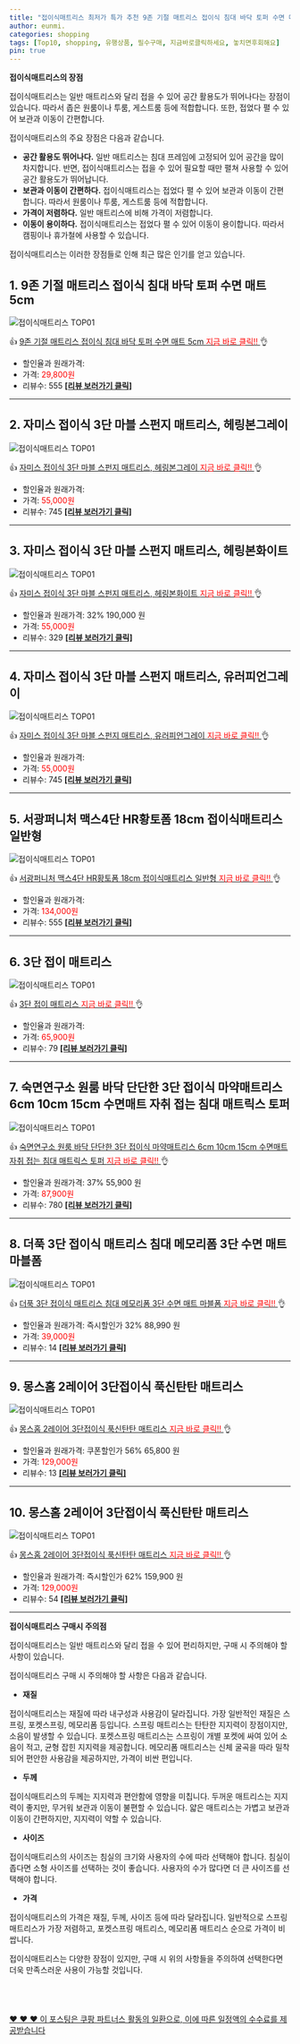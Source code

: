 ```yaml
---
title: "접이식매트리스 최저가 특가 추천 9존 기절 매트리스 접이식 침대 바닥 토퍼 수면 매트 5cm 비교 장점 구매가이드"
author: eunmi.
categories: shopping
tags: [Top10, shopping, 유행상품, 필수구매, 지금바로클릭하세요, 놓치면후회해요]
pin: true
---
```

**접이식매트리스의 장점**

접이식매트리스는 일반 매트리스와 달리 접을 수 있어 공간 활용도가 뛰어나다는 장점이 있습니다. 따라서 좁은 원룸이나 투룸, 게스트룸 등에 적합합니다. 또한, 접었다 펼 수 있어 보관과 이동이 간편합니다.

접이식매트리스의 주요 장점은 다음과 같습니다.

* **공간 활용도 뛰어나다.** 일반 매트리스는 침대 프레임에 고정되어 있어 공간을 많이 차지합니다. 반면, 접이식매트리스는 접을 수 있어 필요할 때만 펼쳐 사용할 수 있어 공간 활용도가 뛰어납니다.
* **보관과 이동이 간편하다.** 접이식매트리스는 접었다 펼 수 있어 보관과 이동이 간편합니다. 따라서 원룸이나 투룸, 게스트룸 등에 적합합니다.
* **가격이 저렴하다.** 일반 매트리스에 비해 가격이 저렴합니다.
* **이동이 용이하다.** 접이식매트리스는 접었다 펼 수 있어 이동이 용이합니다. 따라서 캠핑이나 휴가철에 사용할 수 있습니다.

접이식매트리스는 이러한 장점들로 인해 최근 많은 인기를 얻고 있습니다.

   

## 1. 9존 기절 매트리스 접이식 침대 바닥 토퍼 수면 매트 5cm

![접이식매트리스 TOP01](https://thumbnail10.coupangcdn.com/thumbnails/remote/230x230ex/image/vendor_inventory/0407/af9b195f15900b98e08333e78d2222492c0a1cb330cdb29333d56850e31e.jpg)


👍 [9존 기절 매트리스 접이식 침대 바닥 토퍼 수면 매트 5cm <font color=red> 지금 바로 클릭!! </font> ](https://link.coupang.com/re/AFFSDP?lptag=AF3617701&subid=GithubCoopas&pageKey=7212163323&traceid=V0-153&itemId=18254733222&vendorItemId=85401379823) 👌 


- 할인율과 원래가격: 
- 가격: <span style='color:red'>29,800원</span>
- 리뷰수: 555  [**[리뷰 보러가기 클릭]**](https://link.coupang.com/re/AFFSDP?lptag=AF3617701&subid=GithubCoopas&pageKey=7212163323&traceid=V0-153&itemId=18254733222&vendorItemId=85401379823)

---


   

## 2. 자미스 접이식 3단 마블 스펀지 매트리스, 헤링본그레이

![접이식매트리스 TOP01](https://thumbnail8.coupangcdn.com/thumbnails/remote/230x230ex/image/rs_quotation_api/ujrhetb6/d6f279eceb1d492186058e0411fdb55f.jpg)


👍 [자미스 접이식 3단 마블 스펀지 매트리스, 헤링본그레이 <font color=red> 지금 바로 클릭!! </font> ](https://link.coupang.com/re/AFFSDP?lptag=AF3617701&subid=GithubCoopas&pageKey=5373564450&traceid=V0-153&itemId=7960669866&vendorItemId=75249726511) 👌 


- 할인율과 원래가격: 
- 가격: <span style='color:red'>55,000원</span>
- 리뷰수: 745  [**[리뷰 보러가기 클릭]**](https://link.coupang.com/re/AFFSDP?lptag=AF3617701&subid=GithubCoopas&pageKey=5373564450&traceid=V0-153&itemId=7960669866&vendorItemId=75249726511)

---


   

## 3. 자미스 접이식 3단 마블 스펀지 매트리스, 헤링본화이트

![접이식매트리스 TOP01](https://thumbnail8.coupangcdn.com/thumbnails/remote/230x230ex/image/rs_quotation_api/mqfg2exi/b3d82c341f474feea4dd9362334253e5.jpg)


👍 [자미스 접이식 3단 마블 스펀지 매트리스, 헤링본화이트 <font color=red> 지금 바로 클릭!! </font> ](https://link.coupang.com/re/AFFSDP?lptag=AF3617701&subid=GithubCoopas&pageKey=5373564450&traceid=V0-153&itemId=7960669804&vendorItemId=75249726040) 👌 


- 할인율과 원래가격: 32%  190,000   원
- 가격: <span style='color:red'>55,000원</span>
- 리뷰수: 329  [**[리뷰 보러가기 클릭]**](https://link.coupang.com/re/AFFSDP?lptag=AF3617701&subid=GithubCoopas&pageKey=5373564450&traceid=V0-153&itemId=7960669804&vendorItemId=75249726040)

---


   

## 4. 자미스 접이식 3단 마블 스펀지 매트리스, 유러피언그레이

![접이식매트리스 TOP01](https://thumbnail8.coupangcdn.com/thumbnails/remote/230x230ex/image/rs_quotation_api/rrsuxt8x/7a34bdecb9ac4287aedbedf52962b4c9.jpg)


👍 [자미스 접이식 3단 마블 스펀지 매트리스, 유러피언그레이 <font color=red> 지금 바로 클릭!! </font> ](https://link.coupang.com/re/AFFSDP?lptag=AF3617701&subid=GithubCoopas&pageKey=5373564450&traceid=V0-153&itemId=7960669864&vendorItemId=75249726482) 👌 


- 할인율과 원래가격: 
- 가격: <span style='color:red'>55,000원</span>
- 리뷰수: 745  [**[리뷰 보러가기 클릭]**](https://link.coupang.com/re/AFFSDP?lptag=AF3617701&subid=GithubCoopas&pageKey=5373564450&traceid=V0-153&itemId=7960669864&vendorItemId=75249726482)

---


   

## 5. 서광퍼니처 맥스4단 HR황토폼 18cm 접이식매트리스 일반형

![접이식매트리스 TOP01](https://thumbnail6.coupangcdn.com/thumbnails/remote/230x230ex/image/rs_quotation_api/qs1cqrdu/d7912e9380614f1d84fe6869e44bc66d.jpg)


👍 [서광퍼니처 맥스4단 HR황토폼 18cm 접이식매트리스 일반형 <font color=red> 지금 바로 클릭!! </font> ](https://link.coupang.com/re/AFFSDP?lptag=AF3617701&subid=GithubCoopas&pageKey=4530003542&traceid=V0-153&itemId=5470736169&vendorItemId=72770478227) 👌 


- 할인율과 원래가격: 
- 가격: <span style='color:red'>134,000원</span>
- 리뷰수: 555  [**[리뷰 보러가기 클릭]**](https://link.coupang.com/re/AFFSDP?lptag=AF3617701&subid=GithubCoopas&pageKey=4530003542&traceid=V0-153&itemId=5470736169&vendorItemId=72770478227)

---


   

## 6. 3단 접이 매트리스

![접이식매트리스 TOP01](https://thumbnail6.coupangcdn.com/thumbnails/remote/230x230ex/image/rs_quotation_api/qievi2ga/cba135e7fd4f4a1eb01d308555e6e35a.jpg)


👍 [3단 접이 매트리스 <font color=red> 지금 바로 클릭!! </font> ](https://link.coupang.com/re/AFFSDP?lptag=AF3617701&subid=GithubCoopas&pageKey=4752663842&traceid=V0-153&itemId=6051188988&vendorItemId=73348454208) 👌 


- 할인율과 원래가격: 
- 가격: <span style='color:red'>65,900원</span>
- 리뷰수: 79  [**[리뷰 보러가기 클릭]**](https://link.coupang.com/re/AFFSDP?lptag=AF3617701&subid=GithubCoopas&pageKey=4752663842&traceid=V0-153&itemId=6051188988&vendorItemId=73348454208)

---


   

## 7. 숙면연구소 원룸 바닥 단단한 3단 접이식 마약매트리스 6cm 10cm 15cm 수면매트 자취 접는 침대 매트릭스 토퍼

![접이식매트리스 TOP01](https://thumbnail6.coupangcdn.com/thumbnails/remote/230x230ex/image/vendor_inventory/ec9d/87df7b0abde6b983c84c6b6402464a5a5fabccccfc963983422caafbe403.jpg)


👍 [숙면연구소 원룸 바닥 단단한 3단 접이식 마약매트리스 6cm 10cm 15cm 수면매트 자취 접는 침대 매트릭스 토퍼 <font color=red> 지금 바로 클릭!! </font> ](https://link.coupang.com/re/AFFSDP?lptag=AF3617701&subid=GithubCoopas&pageKey=7250089389&traceid=V0-153&itemId=18440149295&vendorItemId=85045950374) 👌 


- 할인율과 원래가격: 37%  55,900   원
- 가격: <span style='color:red'>87,900원</span>
- 리뷰수: 780  [**[리뷰 보러가기 클릭]**](https://link.coupang.com/re/AFFSDP?lptag=AF3617701&subid=GithubCoopas&pageKey=7250089389&traceid=V0-153&itemId=18440149295&vendorItemId=85045950374)

---


   

## 8. 더푹 3단 접이식 매트리스 침대 메모리폼 3단 수면 매트 마블폼

![접이식매트리스 TOP01](https://thumbnail10.coupangcdn.com/thumbnails/remote/230x230ex/image/vendor_inventory/34f9/db2ccf1de602b4911cf1365d4a29d3b53db9c66e258a556a93eef290d4f2.jpg)


👍 [더푹 3단 접이식 매트리스 침대 메모리폼 3단 수면 매트 마블폼 <font color=red> 지금 바로 클릭!! </font> ](https://link.coupang.com/re/AFFSDP?lptag=AF3617701&subid=GithubCoopas&pageKey=7242610692&traceid=V0-153&itemId=18406053877&vendorItemId=85528933984) 👌 


- 할인율과 원래가격: 즉시할인가 32%  88,990   원
- 가격: <span style='color:red'>39,000원</span>
- 리뷰수: 14  [**[리뷰 보러가기 클릭]**](https://link.coupang.com/re/AFFSDP?lptag=AF3617701&subid=GithubCoopas&pageKey=7242610692&traceid=V0-153&itemId=18406053877&vendorItemId=85528933984)

---


   

## 9. 몽스홈 2레이어 3단접이식 푹신탄탄 매트리스

![접이식매트리스 TOP01](https://thumbnail8.coupangcdn.com/thumbnails/remote/230x230ex/image/retail/images/2023/04/25/14/7/8e5e3217-4c1a-43f4-9e6a-f89a49bc97bc.jpg)


👍 [몽스홈 2레이어 3단접이식 푹신탄탄 매트리스 <font color=red> 지금 바로 클릭!! </font> ](https://link.coupang.com/re/AFFSDP?lptag=AF3617701&subid=GithubCoopas&pageKey=7290156806&traceid=V0-153&itemId=18642599450&vendorItemId=85777669694) 👌 


- 할인율과 원래가격: 쿠폰할인가 56%  65,800   원
- 가격: <span style='color:red'>129,000원</span>
- 리뷰수: 13  [**[리뷰 보러가기 클릭]**](https://link.coupang.com/re/AFFSDP?lptag=AF3617701&subid=GithubCoopas&pageKey=7290156806&traceid=V0-153&itemId=18642599450&vendorItemId=85777669694)

---


   

## 10. 몽스홈 2레이어 3단접이식 푹신탄탄 매트리스

![접이식매트리스 TOP01](https://thumbnail7.coupangcdn.com/thumbnails/remote/230x230ex/image/retail/images/2023/04/25/14/2/acfaee8f-0ea2-4765-a012-04344e2f2327.jpg)


👍 [몽스홈 2레이어 3단접이식 푹신탄탄 매트리스 <font color=red> 지금 바로 클릭!! </font> ](https://link.coupang.com/re/AFFSDP?lptag=AF3617701&subid=GithubCoopas&pageKey=7290156806&traceid=V0-153&itemId=18642599447&vendorItemId=85777669683) 👌 


- 할인율과 원래가격: 즉시할인가 62%  159,900   원
- 가격: <span style='color:red'>129,000원</span>
- 리뷰수: 54  [**[리뷰 보러가기 클릭]**](https://link.coupang.com/re/AFFSDP?lptag=AF3617701&subid=GithubCoopas&pageKey=7290156806&traceid=V0-153&itemId=18642599447&vendorItemId=85777669683)

---
**접이식매트리스 구매시 주의점**

접이식매트리스는 일반 매트리스와 달리 접을 수 있어 편리하지만, 구매 시 주의해야 할 사항이 있습니다.

접이식매트리스 구매 시 주의해야 할 사항은 다음과 같습니다.

* **재질**

접이식매트리스는 재질에 따라 내구성과 사용감이 달라집니다. 가장 일반적인 재질은 스프링, 포켓스프링, 메모리폼 등입니다. 스프링 매트리스는 탄탄한 지지력이 장점이지만, 소음이 발생할 수 있습니다. 포켓스프링 매트리스는 스프링이 개별 포켓에 싸여 있어 소음이 적고, 균형 잡힌 지지력을 제공합니다. 메모리폼 매트리스는 신체 굴곡을 따라 밀착되어 편안한 사용감을 제공하지만, 가격이 비싼 편입니다.

* **두께**

접이식매트리스의 두께는 지지력과 편안함에 영향을 미칩니다. 두꺼운 매트리스는 지지력이 좋지만, 무거워 보관과 이동이 불편할 수 있습니다. 얇은 매트리스는 가볍고 보관과 이동이 간편하지만, 지지력이 약할 수 있습니다.

* **사이즈**

접이식매트리스의 사이즈는 침실의 크기와 사용자의 수에 따라 선택해야 합니다. 침실이 좁다면 소형 사이즈를 선택하는 것이 좋습니다. 사용자의 수가 많다면 더 큰 사이즈를 선택해야 합니다.

* **가격**

접이식매트리스의 가격은 재질, 두께, 사이즈 등에 따라 달라집니다. 일반적으로 스프링 매트리스가 가장 저렴하고, 포켓스프링 매트리스, 메모리폼 매트리스 순으로 가격이 비쌉니다.

접이식매트리스는 다양한 장점이 있지만, 구매 시 위의 사항들을 주의하여 선택한다면 더욱 만족스러운 사용이 가능할 것입니다.<br><br><br><br><br> [ ❤ ❤ ❤ 이 포스팅은 쿠팡 파트너스 활동의 일환으로, 이에 따른 일정액의 수수료를 제공받습니다](https://link.coupang.com/a/bcEFyh)